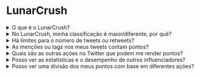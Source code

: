 # LunarCrush

<details>

<summary>O que é o LunarCrush?</summary>

O LunarCrush é uma plataforma que utiliza aprendizado de máquina e análise de dados para fornecer insights sobre os mercados de criptomoedas. Ele analisa a atividade nas redes sociais e o sentimento dos usuários para oferecer uma visão abrangente de várias criptomoedas. A plataforma tem como objetivo ajudar os investidores a tomar decisões informadas por meio de métricas e análises em tempo real.

Utilizamos o LunarCrush como provedor de dados neste desafio.

Mais informações sobre o LunarCrush podem ser encontradas [aqui](https://lunarcrush.com/faq).

</details>

<details>

<summary>No LunarCrush, minha classificação é maior/diferente, por quê?</summary>

Utilizamos um sistema interno de pontuação para garantir oportunidades mais equitativas para todos os participantes.

</details>

<details>

<summary>Há limites para o número de tweets ou retweets?</summary>

Não, apenas evite fazer spam ou usar tags irrelevantes.

</details>

<details>

<summary>As menções ou tags nos meus tweets contam pontos?</summary>

Sim, de forma indireta. As menções podem resultar em maior alcance e um alcance mais amplo pode elevar sua classificação como influenciador, o que, por sua vez, lhe garante mais pontos. As tags são cruciais para que seus tweets sejam reconhecidos. Certifique-se de usar #XBorg, $XBG e #XBG.

</details>

<details>

<summary>Quais são as outras ações no Twitter que podem me render pontos?</summary>

Curtidas, comentários, retweets e aumentar o número de seguidores são todos fatores indiretos que podem melhorar sua classificação como influenciador.

</details>

<details>

<summary>Posso ver as estatísticas e o desempenho de outros influenciadores?</summary>

Visite nosso [ranking](https://xbg-challenge.xborg.com/).\
Uma visão mais detalhada e análises podem ser encontradas [aqui](https://lunarcrush.com/cryptocurrency-influencers?symbol=XBG\&metric=influencers\_influential).

</details>

<details>

<summary>Posso ver uma divisão dos meus pontos com base em diferentes ações?</summary>

Você ganha pontos com base no seu engajamento diário no Twitter, conforme medido pelo LunarCrush. Como o LunarCrush não divulga sua metodologia de pontuação precisa, não podemos fornecer informações mais específicas sobre esse aspecto.

</details>